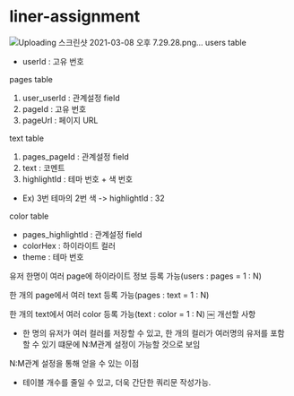 # liner-assignment


![Uploading 스크린샷 2021-03-08 오후 7.29.28.png…]()
 users table
- userId : 고유 번호

pages table 
1. user_userId : 관계설정 field
2. pageId : 고유 번호
3. pageUrl : 페이지 URL

 text table
1. pages_pageId : 관계설정 field
2. text : 코멘트
3. highlightId : 테마 번호 + 색 번호
- Ex) 3번 테마의 2번 색 -> highlightId : 32

 color table
- pages_highlightId : 관계설정 field
- colorHex :  하이라이트 컬러
- theme : 테마 번호


유저 한명이 여러 page에 하이라이트 정보 등록 가능(users : pages = 1 : N)

한 개의 page에서 여러 text 등록 가능(pages : text = 1 : N)

한 개의 text에서 여러 color 등록 가능(text : color = 1 : N)
￼
개선할 사항
- 한 명의 유저가 여러 컬러를 저장할 수 있고, 한 개의 컬러가 여러명의 유저를 포함할 수 있기 떄문에 N:M관계 설정이 가능할 것으로 보임

N:M관계 설정을 통해 얻을 수 있는 이점
- 테이블 개수를 줄일 수 있고, 더욱 간단한 쿼리문 작성가능.

